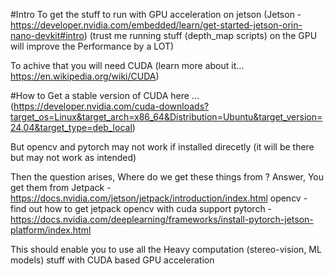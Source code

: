 #Intro
To get the stuff to run with GPU acceleration on jetson (Jetson - https://developer.nvidia.com/embedded/learn/get-started-jetson-orin-nano-devkit#intro)
(trust me running stuff (depth_map scripts) on the GPU will improve the Performance by a LOT)

To achive that you will need CUDA (learn more about it... https://en.wikipedia.org/wiki/CUDA)

#How to
Get a stable version of CUDA here ... (https://developer.nvidia.com/cuda-downloads?target_os=Linux&target_arch=x86_64&Distribution=Ubuntu&target_version=24.04&target_type=deb_local)

But opencv and pytorch may not work if installed direcetly (it will be there but may not work as intended)

Then the question arises,
Where do we get these things from ?
Answer,
You get them from Jetpack - https://docs.nvidia.com/jetson/jetpack/introduction/index.html
opencv - find out how to get jetpack opencv with cuda support 
pytorch - https://docs.nvidia.com/deeplearning/frameworks/install-pytorch-jetson-platform/index.html

This should enable you to use all the Heavy computation (stereo-vision, ML models) stuff with CUDA based GPU acceleration
